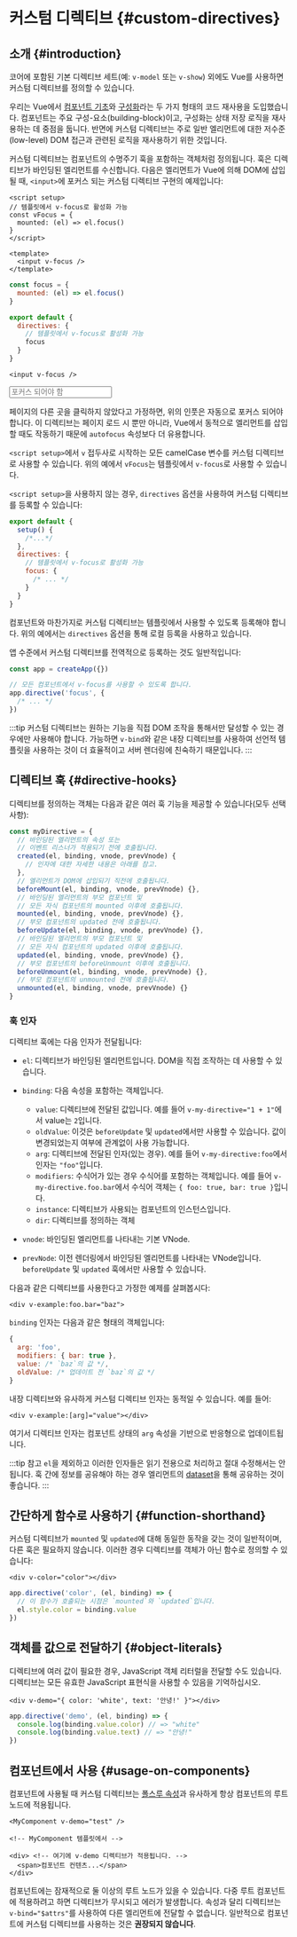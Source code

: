 # 커스텀 디렉티브 {#custom-directives}

<script setup>
const vFocus = {
  mounted: el => {
    el.focus()
  }
}
</script>

## 소개 {#introduction}

코어에 포함된 기본 디렉티브 세트(예: `v-model` 또는 `v-show`) 외에도 Vue를 사용하면 커스텀 디렉티브를 정의할 수 있습니다.

우리는 Vue에서 [컴포넌트 기초](/guide/essentials/component-basics.html)와 [구성화](./composables)라는 두 가지 형태의 코드 재사용을 도입했습니다.
컴포넌트는 주요 구성-요소(building-block)이고, 구성화는 상태 저장 로직을 재사용하는 데 중점을 둡니다.
반면에 커스텀 디렉티브는 주로 일반 엘리먼트에 대한 저수준(low-level) DOM 접근과 관련된 로직을 재사용하기 위한 것입니다.

커스텀 디렉티브는 컴포넌트의 수명주기 훅을 포함하는 객체처럼 정의됩니다.
훅은 디렉티브가 바인딩된 엘리먼트를 수신합니다.
다음은 엘리먼트가 Vue에 의해 DOM에 삽입될 때, `<input>`에 포커스 되는 커스텀 디렉티브 구현의 예제입니다:

<div class="composition-api">

```vue
<script setup>
// 템플릿에서 v-focus로 활성화 가능
const vFocus = {
  mounted: (el) => el.focus()
}
</script>

<template>
  <input v-focus />
</template>
```

</div>

<div class="options-api">

```js
const focus = {
  mounted: (el) => el.focus()
}

export default {
  directives: {
    // 템플릿에서 v-focus로 활성화 가능
    focus
  }
}
```

```vue-html
<input v-focus />
```

</div>

<div class="demo">
  <input v-focus placeholder="포커스 되어야 함" />
</div>

페이지의 다른 곳을 클릭하지 않았다고 가정하면, 위의 인풋은 자동으로 포커스 되어야 합니다.
이 디렉티브는 페이지 로드 시 뿐만 아니라, Vue에서 동적으로 엘리먼트를 삽입할 때도 작동하기 때문에 `autofocus` 속성보다 더 유용합니다.

<div class="composition-api">

`<script setup>`에서 `v` 접두사로 시작하는 모든 camelCase 변수를 커스텀 디렉티브로 사용할 수 있습니다.
위의 예에서 `vFocus`는 템플릿에서 `v-focus`로 사용할 수 있습니다.

`<script setup>`을 사용하지 않는 경우, `directives` 옵션을 사용하여 커스텀 디렉티브를 등록할 수 있습니다:

```js
export default {
  setup() {
    /*...*/
  },
  directives: {
    // 템플릿에서 v-focus로 활성화 가능
    focus: {
      /* ... */
    }
  }
}
```

</div>

<div class="options-api">

컴포넌트와 마찬가지로 커스텀 디렉티브는 템플릿에서 사용할 수 있도록 등록해야 합니다.
위의 예에서는 `directives` 옵션을 통해 로컬 등록을 사용하고 있습니다.

</div>

앱 수준에서 커스텀 디렉티브를 전역적으로 등록하는 것도 일반적입니다:

```js
const app = createApp({})

// 모든 컴포넌트에서 v-focus를 사용할 수 있도록 합니다.
app.directive('focus', {
  /* ... */
})
```

:::tip
커스텀 디렉티브는 원하는 기능을 직접 DOM 조작을 통해서만 달성할 수 있는 경우에만 사용해야 합니다.
가능하면 `v-bind`와 같은 내장 디렉티브를 사용하여 선언적 템플릿을 사용하는 것이 더 효율적이고 서버 렌더링에 친숙하기 때문입니다.
:::

## 디렉티브 훅 {#directive-hooks}

디렉티브를 정의하는 객체는 다음과 같은 여러 훅 기능을 제공할 수 있습니다(모두 선택 사항):

```js
const myDirective = {
  // 바인딩된 엘리먼트의 속성 또는
  // 이벤트 리스너가 적용되기 전에 호출됩니다.
  created(el, binding, vnode, prevVnode) {
    // 인자에 대한 자세한 내용은 아래를 참고.
  },
  // 엘리먼트가 DOM에 삽입되기 직전에 호출됩니다.
  beforeMount(el, binding, vnode, prevVnode) {},
  // 바인딩된 엘리먼트의 부모 컴포넌트 및
  // 모든 자식 컴포넌트의 mounted 이후에 호출됩니다.
  mounted(el, binding, vnode, prevVnode) {},
  // 부모 컴포넌트의 updated 전에 호출됩니다.
  beforeUpdate(el, binding, vnode, prevVnode) {},
  // 바인딩된 엘리먼트의 부모 컴포넌트 및
  // 모든 자식 컴포넌트의 updated 이후에 호출됩니다.
  updated(el, binding, vnode, prevVnode) {},
  // 부모 컴포넌트의 beforeUnmount 이후에 호출됩니다.
  beforeUnmount(el, binding, vnode, prevVnode) {},
  // 부모 컴포넌트의 unmounted 전에 호출됩니다.
  unmounted(el, binding, vnode, prevVnode) {}
}
```

### 훅 인자

디렉티브 훅에는 다음 인자가 전달됩니다:

- `el`: 디렉티브가 바인딩된 엘리먼트입니다. DOM을 직접 조작하는 데 사용할 수 있습니다.

- `binding`: 다음 속성을 포함하는 객체입니다.

  - `value`: 디렉티브에 전달된 값입니다. 예를 들어 `v-my-directive="1 + 1"`에서 value는 `2`입니다.
  - `oldValue`: 이것은 `beforeUpdate` 및 `updated`에서만 사용할 수 있습니다. 값이 변경되었는지 여부에 관계없이 사용 가능합니다.
  - `arg`: 디렉티브에 전달된 인자(있는 경우). 예를 들어 `v-my-directive:foo`에서 인자는 `"foo"`입니다.
  - `modifiers`: 수식어가 있는 경우 수식어를 포함하는 객체입니다. 예를 들어 `v-my-directive.foo.bar`에서 수식어 객체는 `{ foo: true, bar: true }`입니다.
  - `instance`: 디렉티브가 사용되는 컴포넌트의 인스턴스입니다.
  - `dir`: 디렉티브를 정의하는 객체

- `vnode`: 바인딩된 엘리먼트를 나타내는 기본 VNode.
- `prevNode`: 이전 렌더링에서 바인딩된 엘리먼트를 나타내는 VNode입니다. `beforeUpdate` 및 `updated` 훅에서만 사용할 수 있습니다.

다음과 같은 디렉티브를 사용한다고 가정한 예제를 살펴봅시다:

```vue-html
<div v-example:foo.bar="baz">
```

`binding` 인자는 다음과 같은 형태의 객체입니다:

```js
{
  arg: 'foo',
  modifiers: { bar: true },
  value: /* `baz`의 값 */,
  oldValue: /* 업데이트 전 `baz`의 값 */
}
```

내장 디렉티브와 유사하게 커스텀 디렉티브 인자는 동적일 수 있습니다.
예를 들어:

```vue-html
<div v-example:[arg]="value"></div>
```

여기서 디렉티브 인자는 컴포넌트 상태의 `arg` 속성을 기반으로 반응형으로 업데이트됩니다.

:::tip 참고
`el`을 제외하고 이러한 인자들은 읽기 전용으로 처리하고 절대 수정해서는 안 됩니다.
훅 간에 정보를 공유해야 하는 경우 엘리먼트의 [dataset](https://developer.mozilla.org/en-US/docs/Web/API/HTMLElement/dataset)을 통해 공유하는 것이 좋습니다.
:::

## 간단하게 함수로 사용하기 {#function-shorthand}

커스텀 디렉티브가 `mounted` 및 `updated`에 대해 동일한 동작을 갖는 것이 일반적이며, 다른 훅은 필요하지 않습니다.
이러한 경우 디렉티브를 객체가 아닌 함수로 정의할 수 있습니다:

```vue-html
<div v-color="color"></div>
```

```js
app.directive('color', (el, binding) => {
  // 이 함수가 호출되는 시점은 `mounted`와 `updated`입니다.
  el.style.color = binding.value
})
```

## 객체를 값으로 전달하기 {#object-literals}

디렉티브에 여러 값이 필요한 경우, JavaScript 객체 리터럴을 전달할 수도 있습니다.
디렉티브는 모든 유효한 JavaScript 표현식을 사용할 수 있음을 기억하십시오.

```vue-html
<div v-demo="{ color: 'white', text: '안녕!' }"></div>
```

```js
app.directive('demo', (el, binding) => {
  console.log(binding.value.color) // => "white"
  console.log(binding.value.text) // => "안녕!"
})
```

## 컴포넌트에서 사용 {#usage-on-components}

컴포넌트에 사용될 때 커스텀 디렉티브는 [폴스루 속성](/guide/components/attrs.html)과 유사하게 항상 컴포넌트의 루트 노드에 적용됩니다.

```vue-html
<MyComponent v-demo="test" />
```

```vue-html
<!-- MyComponent 템플릿에서 -->

<div> <!-- 여기에 v-demo 디렉티브가 적용됩니다. -->
  <span>컴포넌트 컨텐츠...</span>
</div>
```

컴포넌트에는 잠재적으로 둘 이상의 루트 노드가 있을 수 있습니다.
다중 루트 컴포넌트에 적용하려고 하면 디렉티브가 무시되고 에러가 발생합니다.
속성과 달리 디렉티브는 `v-bind="$attrs"`를 사용하여 다른 엘리먼트에 전달할 수 없습니다.
일반적으로 컴포넌트에 커스텀 디렉티브를 사용하는 것은 **권장되지 않습니다**.
